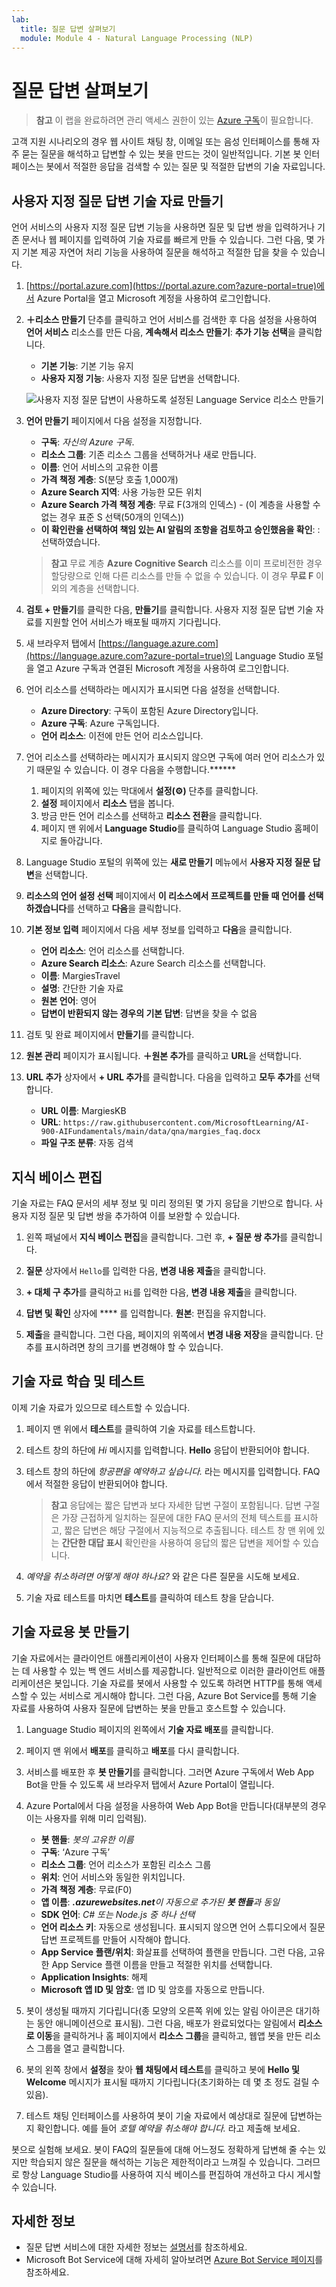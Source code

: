 ```yaml
---
lab:
  title: 질문 답변 살펴보기
  module: Module 4 - Natural Language Processing (NLP)
---
```


# <a name="explore-question-answering"></a>질문 답변 살펴보기

> **참고** 이 랩을 완료하려면 관리 액세스 권한이 있는 [Azure 구독](https://azure.microsoft.com/free?azure-portal=true)이 필요합니다.

고객 지원 시나리오의 경우 웹 사이트 채팅 창, 이메일 또는 음성 인터페이스를 통해 자주 묻는 질문을 해석하고 답변할 수 있는 봇을 만드는 것이 일반적입니다. 기본 봇 인터페이스는 봇에서 적절한 응답을 검색할 수 있는 질문 및 적절한 답변의 기술 자료입니다.

## <a name="create-a-custom-question-answering-knowledge-base"></a>사용자 지정 질문 답변 기술 자료 만들기

언어 서비스의 사용자 지정 질문 답변 기능을 사용하면 질문 및 답변 쌍을 입력하거나 기존 문서나 웹 페이지를 입력하여 기술 자료를 빠르게 만들 수 있습니다. 그런 다음, 몇 가지 기본 제공 자연어 처리 기능을 사용하여 질문을 해석하고 적절한 답을 찾을 수 있습니다.

1. [https://portal.azure.com](https://portal.azure.com?azure-portal=true)에서 Azure Portal을 열고 Microsoft 계정을 사용하여 로그인합니다.

1. **&#65291;리소스 만들기** 단추를 클릭하고 언어 서비스를 검색한 후 다음 설정을 사용하여 **언어 서비스** 리소스를 만든 다음, **계속해서 리소스 만들기**: **추가 기능 선택**을 클릭합니다.
    - **기본 기능**: 기본 기능 유지
    - **사용자 지정 기능**: 사용자 지정 질문 답변을 선택합니다.

    ![사용자 지정 질문 답변이 사용하도록 설정된 Language Service 리소스 만들기](media/create-a-bot/create-language-service-resource.png)

1. **언어 만들기** 페이지에서 다음 설정을 지정합니다.
    - **구독**: *자신의 Azure 구독*.
    - **리소스 그룹**: 기존 리소스 그룹을 선택하거나 새로 만듭니다.
    - **이름**: 언어 서비스의 고유한 이름
    - **가격 책정 계층**: S(분당 호출 1,000개)
    - **Azure Search 지역**: 사용 가능한 모든 위치
    - **Azure Search 가격 책정 계층**: 무료 F(3개의 인덱스) - (이 계층을 사용할 수 없는 경우 표준 S 선택(50개의 인덱스))
    - **이 확인란을 선택하여 책임 있는 AI 알림의 조항을 검토하고 승인했음을 확인**: : 선택하였습니다.

    > **참고** 무료 계층 **Azure Cognitive Search** 리소스를 이미 프로비전한 경우 할당량으로 인해 다른 리소스를 만들 수 없을 수 있습니다. 이 경우 **무료 F** 이외의 계층을 선택합니다.

1. **검토 + 만들기**를 클릭한 다음, **만들기**를 클릭합니다. 사용자 지정 질문 답변 기술 자료를 지원할 언어 서비스가 배포될 때까지 기다립니다.

1. 새 브라우저 탭에서 [https://language.azure.com](https://language.azure.com?azure-portal=true)의 Language Studio 포털을 열고 Azure 구독과 연결된 Microsoft 계정을 사용하여 로그인합니다.

1. 언어 리소스를 선택하라는 메시지가 표시되면 다음 설정을 선택합니다.
    - **Azure Directory**: 구독이 포함된 Azure Directory입니다.
    - **Azure 구독**: Azure 구독입니다.
    - **언어 리소스**: 이전에 만든 언어 리소스입니다.

1. 언어 리소스를 선택하라는 메시지가 표시되지 않으면 구독에 여러 언어 리소스가 있기 때문일 수 있습니다. 이 경우 다음을 수행합니다.******
    1. 페이지의 위쪽에 있는 막대에서 **설정(&#9881;)** 단추를 클릭합니다.
    2. **설정** 페이지에서 **리소스** 탭을 봅니다.
    3. 방금 만든 언어 리소스를 선택하고 **리소스 전환**을 클릭합니다.
    4. 페이지 맨 위에서 **Language Studio**를 클릭하여 Language Studio 홈페이지로 돌아갑니다.

1. Language Studio 포털의 위쪽에 있는 **새로 만들기** 메뉴에서 **사용자 지정 질문 답변**을 선택합니다.

1. **리소스의 언어 설정 선택** 페이지에서 **이 리소스에서 프로젝트를 만들 때 언어를 선택하겠습니다**를 선택하고 **다음**을 클릭합니다.

1. **기본 정보 입력** 페이지에서 다음 세부 정보를 입력하고 **다음**을 클릭합니다.
    - **언어 리소스**: 언어 리소스를 선택합니다.  
    - **Azure Search 리소스**: Azure Search 리소스를 선택합니다.
    - **이름**: MargiesTravel
    - **설명**: 간단한 기술 자료
    - **원본 언어**: 영어
    - **답변이 반환되지 않는 경우의 기본 답변**: 답변을 찾을 수 없음

1. 검토 및 완료 페이지에서 **만들기**를 클릭합니다.

1. **원본 관리** 페이지가 표시됩니다. **&#65291;원본 추가**를 클릭하고 **URL**을 선택합니다.

1. **URL 추가** 상자에서 **+ URL 추가**를 클릭합니다. 다음을 입력하고 **모두 추가**를 선택합니다.
    - **URL 이름**: MargiesKB
    - **URL**: `https://raw.githubusercontent.com/MicrosoftLearning/AI-900-AIFundamentals/main/data/qna/margies_faq.docx`
    - **파일 구조 분류**: 자동 검색 

## <a name="edit-the-knowledge-base"></a>지식 베이스 편집

기술 자료는 FAQ 문서의 세부 정보 및 미리 정의된 몇 가지 응답을 기반으로 합니다. 사용자 지정 질문 및 답변 쌍을 추가하여 이를 보완할 수 있습니다.

1. 왼쪽 패널에서 **지식 베이스 편집**을 클릭합니다. 그런 후, **+ 질문 쌍 추가**를 클릭합니다.

1. **질문** 상자에서 `Hello`를 입력한 다음, **변경 내용 제출**을 클릭합니다.

1. **+ 대체 구 추가**를 클릭하고 `Hi`를 입력한 다음, **변경 내용 제출**을 클릭합니다.

1. **답변 및 확인** 상자에 **** 를 입력합니다. **원본**: 편집을 유지합니다.

1. **제출**을 클릭합니다. 그런 다음, 페이지의 위쪽에서 **변경 내용 저장**을 클릭합니다. 단추를 표시하려면 창의 크기를 변경해야 할 수 있습니다.

## <a name="train-and-test-the-knowledge-base"></a>기술 자료 학습 및 테스트

이제 기술 자료가 있으므로 테스트할 수 있습니다.

1. 페이지 맨 위에서 **테스트**를 클릭하여 기술 자료를 테스트합니다.

1. 테스트 창의 하단에 *Hi* 메시지를 입력합니다. **Hello** 응답이 반환되어야 합니다.

1. 테스트 창의 하단에 *항공편을 예약하고 싶습니다.* 라는 메시지를 입력합니다. FAQ에서 적절한 응답이 반환되어야 합니다.

    > **참고** 응답에는 짧은 답변과 보다 자세한 답변 구절이 포함됩니다. 답변 구절은 가장 근접하게 일치하는 질문에 대한 FAQ 문서의 전체 텍스트를 표시하고, 짧은 답변은 해당 구절에서 지능적으로 추출됩니다.  테스트 창 맨 위에 있는 **간단한 대답 표시** 확인란을 사용하여 응답의 짧은 답변을 제어할 수 있습니다.

1. *예약을 취소하려면 어떻게 해야 하나요?* 와 같은 다른 질문을 시도해 보세요.

1. 기술 자료 테스트를 마치면 **테스트**를 클릭하여 테스트 창을 닫습니다.

## <a name="create-a-bot-for-the-knowledge-base"></a>기술 자료용 봇 만들기

기술 자료에서는 클라이언트 애플리케이션이 사용자 인터페이스를 통해 질문에 대답하는 데 사용할 수 있는 백 엔드 서비스를 제공합니다. 일반적으로 이러한 클라이언트 애플리케이션은 봇입니다. 기술 자료를 봇에서 사용할 수 있도록 하려면 HTTP를 통해 액세스할 수 있는 서비스로 게시해야 합니다. 그런 다음, Azure Bot Service를 통해 기술 자료를 사용하여 사용자 질문에 답변하는 봇을 만들고 호스트할 수 있습니다.

1. Language Studio 페이지의 왼쪽에서 **기술 자료 배포**를 클릭합니다.

1. 페이지 맨 위에서 **배포**를 클릭하고 **배포**를 다시 클릭합니다.

1. 서비스를 배포한 후 **봇 만들기**를 클릭합니다. 그러면 Azure 구독에서 Web App Bot을 만들 수 있도록 새 브라우저 탭에서 Azure Portal이 열립니다.

1. Azure Portal에서 다음 설정을 사용하여 Web App Bot을 만듭니다(대부분의 경우 이는 사용자를 위해 미리 입력됨).
    - **봇 핸들**: *봇의 고유한 이름*
    - **구독**: ‘Azure 구독’
    - **리소스 그룹**: 언어 리소스가 포함된 리소스 그룹
    - **위치**: 언어 서비스와 동일한 위치입니다.
    - **가격 책정 계층**: 무료(F0)
    - **앱 이름**: ***.azurewebsites.net**이 자동으로 추가된 **봇 핸들**과 동일*
    - **SDK 언어**: *C# 또는 Node.js 중 하나 선택*
    - **언어 리소스 키**: 자동으로 생성됩니다. 표시되지 않으면 언어 스튜디오에서 질문 답변 프로젝트를 만들어 시작해야 합니다. 
    - **App Service 플랜/위치**: 화살표를 선택하여 플랜을 만듭니다. 그런 다음, 고유한 App Service 플랜 이름을 만들고 적절한 위치를 선택합니다.
    - **Application Insights**: 해제
    - **Microsoft 앱 ID 및 암호**: 앱 ID 및 암호를 자동으로 만듭니다.

1. 봇이 생성될 때까지 기다립니다(종 모양의 오른쪽 위에 있는 알림 아이콘은 대기하는 동안 애니메이션으로 표시됨). 그런 다음, 배포가 완료되었다는 알림에서 **리소스로 이동**을 클릭하거나 홈 페이지에서 **리소스 그룹**을 클릭하고, 웹앱 봇을 만든 리소스 그룹을 열고 클릭합니다.

1. 봇의 왼쪽 창에서 **설정**을 찾아 **웹 채팅에서 테스트**를 클릭하고 봇에 **Hello 및 Welcome** 메시지가 표시될 때까지 기다립니다(초기화하는 데 몇 초 정도 걸릴 수 있음).

1. 테스트 채팅 인터페이스를 사용하여 봇이 기술 자료에서 예상대로 질문에 답변하는지 확인합니다. 예를 들어 *호텔 예약을 취소해야 합니다.* 라고 제출해 보세요.

봇으로 실험해 보세요. 봇이 FAQ의 질문들에 대해 어느정도 정확하게 답변해 줄 수는 있지만 학습되지 않은 질문을 해석하는 기능은 제한적이라고 느껴질 수 있습니다. 그러므로 항상 Language Studio를 사용하여 지식 베이스를 편집하여 개선하고 다시 게시할 수 있습니다.

## <a name="learn-more"></a>자세한 정보

- 질문 답변 서비스에 대한 자세한 정보는 [설명서](https://docs.microsoft.com/azure/cognitive-services/language-service/question-answering/overview)를 참조하세요.
- Microsoft Bot Service에 대해 자세히 알아보려면 [Azure Bot Service 페이지](https://azure.microsoft.com/services/bot-service/)를 참조하세요.
